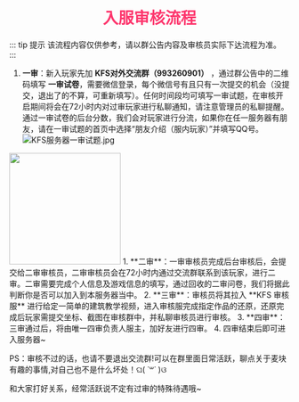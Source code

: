 # <div align="center"><font color=#FD366D>入服审核流程</font></div>
::: tip 提示
该流程内容仅供参考，请以群公告内容及审核员实际下达流程为准。
:::
1. **一审**：新入玩家先加 **KFS对外交流群（993260901）** ，通过群公告中的二维码填写 **一审试卷**，需要微信登录，每个微信号有且只有一次提交的机会（没提交，退出了的不算，可重新填写）。任何时间段均可填写一审试题，在审核开启期间将会在72小时内对过审玩家进行私聊通知，请注意管理员的私聊提醒。通过一审试卷的后台分数，我们会对玩家进行分流，如果你在任一服务器有朋友，请在一审试题的首页中选择“朋友介绍（服内玩家）”并填写QQ号。
![KFS服务器一审试题.jpg](/img/KFS1.jpg)
<img src="/img/KFS1.jpg" width="200px">
1. **二审**：一审审核员完成后台审核后，会提交给二审审核员，二审审核员会在72小时内通过交流群联系到该玩家，进行二审。二审需要完成个人信息及游戏信息的填写，通过回收的二审问卷，我们将据此判断你是否可以加入到本服务器当中。
2. **三审**：审核员将其拉入 **KFS 审核服** 进行给定一简单的建筑教学视频，进入审核服完成指定作品的还原，还原完成后玩家需提交坐标、截图在审核群中，并私聊审核员进行审核。
3. **四审**：三审通过后，将由唯一四审负责人服主，加好友进行四审。
4. 四审结束后即可进入服务器~

PS：审核不过的话，也请不要退出交流群!可以在群里面日常活跃，聊点关于麦块有趣的事情,对自己也不是什么坏处！ଘ( ˙꒳˙ )ଓ 

和大家打好关系，经常活跃说不定有过审的特殊待遇哦~
